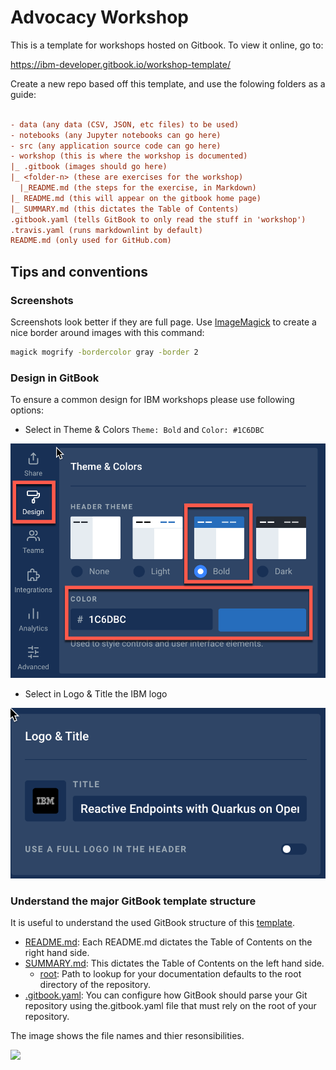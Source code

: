 # Advocacy Workshop

This is a template for workshops hosted on Gitbook. To view it online, go to:

<https://ibm-developer.gitbook.io/workshop-template/>

Create a new repo based off this template, and use the folowing folders as a guide:

```ini

- data (any data (CSV, JSON, etc files) to be used)
- notebooks (any Jupyter notebooks can go here)
- src (any application source code can go here)
- workshop (this is where the workshop is documented)
|_ .gitbook (images should go here)
|_ <folder-n> (these are exercises for the workshop)
  |_README.md (the steps for the exercise, in Markdown)
|_ README.md (this will appear on the gitbook home page)
|_ SUMMARY.md (this dictates the Table of Contents)
.gitbook.yaml (tells GitBook to only read the stuff in 'workshop')
.travis.yaml (runs markdownlint by default)
README.md (only used for GitHub.com)
```

## Tips and conventions

### Screenshots

Screenshots look better if they are full page.
Use [ImageMagick](https://imagemagick.org) to create a nice border around images with this command:

```bash
magick mogrify -bordercolor gray -border 2
```

### Design in GitBook

To ensure a common design for IBM workshops please use following options:

* Select in Theme & Colors `Theme: Bold` and `Color: #1C6DBC`

![](workshop/.gitbook/generic/gitbook-theme-and-color.png)

* Select in Logo & Title the IBM logo

![](workshop/.gitbook/generic/gitbook-logo.png)

### Understand the major GitBook template structure

It is useful to understand the used GitBook structure of this [template](https://docs.gitbook.com/integrations/github/content-configuration#structure).

* [README.md](https://docs.gitbook.com/integrations/github/content-configuration#structure): Each README.md dictates the Table of Contents on the right hand side.
* [SUMMARY.md](https://docs.gitbook.com/integrations/github/content-configuration#summary): This dictates the Table of Contents on the left hand side.
  * [root](https://docs.gitbook.com/integrations/github/content-configuration#root): Path to lookup for your documentation defaults to the root directory of the repository.
* [.gitbook.yaml](https://docs.gitbook.com/integrations/github/content-configuration): You can configure how GitBook should parse your Git repository using the.gitbook.yaml file that must rely on the root of your repository.

The image shows the file names and thier resonsibilities.

![](.gitbook/gitbook-mainstructure.png)


